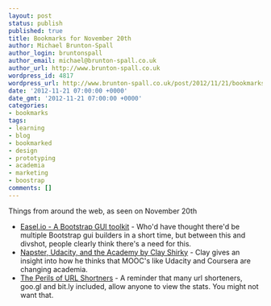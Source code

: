```yaml
---
layout: post
status: publish
published: true
title: Bookmarks for November 20th
author: Michael Brunton-Spall
author_login: bruntonspall
author_email: michael@brunton-spall.co.uk
author_url: http://www.brunton-spall.co.uk
wordpress_id: 4817
wordpress_url: http://www.brunton-spall.co.uk/post/2012/11/21/bookmarks-for-november-20th/
date: '2012-11-21 07:00:00 +0000'
date_gmt: '2012-11-21 07:00:00 +0000'
categories:
- bookmarks
tags:
- learning
- blog
- bookmarked
- design
- prototyping
- academia
- marketing
- boostrap
comments: []
---
```

<p>Things from around the web, as seen on November 20th</p>
<ul>
<li><a href="https://www.easel.io/">Easel.io - A Bootstrap GUI toolkit</a> - Who&#039;d have thought there&#039;d be multiple Bootstrap gui builders in a short time, but between this and divshot, people clearly think there&#039;s a need for this.</li>
<li><a href="http://www.shirky.com/weblog/2012/11/napster-udacity-and-the-academy/">Napster, Udacity, and the Academy by Clay Shirky</a> - Clay gives an insight into how he thinks that MOOC&#039;s like Udacity and Coursera are changing academia.</li>
<li><a href="http://shkspr.mobi/blog/2012/11/the-perils-of-url-shortners/">The Perils of URL Shortners</a> - A reminder that many url shorteners, goo.gl and bit.ly included, allow anyone to view the stats.  You might not want that.</li>
</ul>
